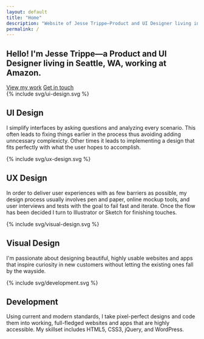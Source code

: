 ```yaml
---
layout: default
title: "Home"
description: "Website of Jesse Trippe—Product and UI Designer living in Seattle, WA, working at Amazon."
permalink: /
---
```

<div class="masthead bg-gradient">
	<div class="grid-frame soft-quad-ends text-center">
		<div class="grid grid-without-gutter">
			<div class="grid-cell 4/5@md">
				<h2 class="masthead-title soft-double-sides push-double-bottom text-center">Hello! I'm Jesse Trippe—a Product and UI Designer living in Seattle, WA, working at Amazon.</h2>
			</div>
		</div>
		<a class="button push-half-right" href="/coyote-howl/">View my work</a>
		<a class="button button--inverted push-half-left" href="/get-in-touch/">Get in touch</a>
	</div>
</div>
<section class="border-bottom-gray">
	<div class="grid-frame soft-triple-ends soft-double-sides soft-triple-sides@md">
		<div class="grid grid-with-gutter-spacious">
			<div class="grid-cell 1/2@md push-triple-bottom">
				{% include svg/ui-design.svg %}
				<h2>UI Design</h2>
				<p>I simplify interfaces by asking questions and analyzing every scenario. This often leads to fixing things earlier in the process thus avoiding adding unncessary complexicty. Other times it leads to implementing a design that fits perfectly with what the user hopes to accomplish.</p>
			</div>
			<div class="grid-cell 1/2@md push-triple-bottom">
				{% include svg/ux-design.svg %}
				<h2>UX Design</h2>
				<p>In order to deliver user experiences with as few barriers as possible, my design process usually involves pen and paper, online mockup tools, and user interviews and tests with the goal to fail fast and iterate. Once the flow has been decided I turn to Illustrator or Sketch for finishing touches.</p>
			</div>
			<div class="grid-cell 1/2@md push-triple-bottom flush@md">
				{% include svg/visual-design.svg %}
				<h2>Visual Design</h2>
				<p>I'm passionate about designing beautiful, highly usable websites and apps that inspire curiosity in new customers without letting the existing ones fall by the wayside.</p>
			</div>
			<div class="grid-cell 1/2@md">
				{% include svg/development.svg %}
				<h2>Development</h2>
				<p>Using current and modern standards, I take pixel-perfect designs and code them into working, full-fledged websites and apps that are highly accessible. My skillset includes HTML5, CSS3, jQuery, and WordPress.</p>
			</div>
		</div>
	</div>
</section>
